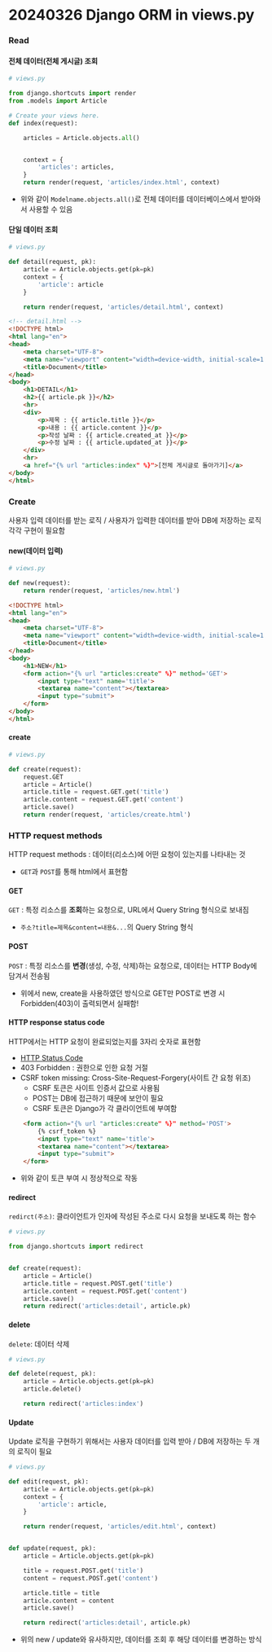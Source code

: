# 20240326 Django ORM in views.py
### Read
#### 전체 데이터(전체 게시글) 조회
```python
# views.py

from django.shortcuts import render
from .models import Article

# Create your views here.
def index(request):

    articles = Article.objects.all()


    context = {
        'articles': articles,
    }
    return render(request, 'articles/index.html', context)

```
- 위와 같이 ```Modelname.objects.all()```로 전체 데이터를 데이터베이스에서 받아와서 사용할 수 있음

#### 단일 데이터 조회
```python
# views.py

def detail(request, pk):
    article = Article.objects.get(pk=pk)
    context = {
        'article': article
    }    

    return render(request, 'articles/detail.html', context)
```
```html
<!-- detail.html -->
<!DOCTYPE html>
<html lang="en">
<head>
    <meta charset="UTF-8">
    <meta name="viewport" content="width=device-width, initial-scale=1.0">
    <title>Document</title>
</head>
<body>
    <h1>DETAIL</h1>
    <h2>{{ article.pk }}</h2>
    <hr>
    <div>
        <p>제목 : {{ article.title }}</p>
        <p>내용 : {{ article.content }}</p>
        <p>작성 날짜 : {{ article.created_at }}</p>
        <p>수정 날짜 : {{ article.updated_at }}</p>
    </div>
    <hr>
    <a href="{% url "articles:index" %}">[전체 게시글로 돌아가기]</a>
</body>
</html>
```

### Create
사용자 입력 데이터를 받는 로직 / 사용자가 입력한 데이터를 받아 DB에 저장하는 로직 각각 구현이 필요함
#### new(데이터 입력)
```python
# views.py

def new(request):
    return render(request, 'articles/new.html')
```
```html
<!DOCTYPE html>
<html lang="en">
<head>
    <meta charset="UTF-8">
    <meta name="viewport" content="width=device-width, initial-scale=1.0">
    <title>Document</title>
</head>
<body>
    <h1>NEW</h1>
    <form action="{% url "articles:create" %}" method='GET'>
        <input type="text" name='title'>
        <textarea name="content"></textarea>
        <input type="submit">
    </form>
</body>
</html>
```
#### create
```python
# views.py

def create(request):
    request.GET
    article = Article()
    article.title = request.GET.get('title')
    article.content = request.GET.get('content')
    article.save()
    return render(request, 'articles/create.html')
```

### HTTP request methods
HTTP request methods : 데이터(리소스)에 어떤 요청이 있는지를 나타내는 것
- ```GET```과 ```POST```를 통해 html에서 표현함
#### GET
```GET``` : 특정 리소스를 **조회**하는 요청으로, URL에서 Query String 형식으로 보내짐
- ```주소?title=제목&content=내용&...```의 Query String 형식
#### POST
```POST``` : 특정 리소스를 **변경**(생성, 수정, 삭제)하는 요청으로, 데이터는 HTTP Body에 담겨서 전송됨

- 위에서 new, create을 사용하였던 방식으로 GET만 POST로 변경 시 Forbidden(403)이 출력되면서 실패함!
#### HTTP response status code
HTTP에서는 HTTP 요청이 완료되었는지를 3자리 숫자로 표현함
- [HTTP Status Code](https://developer.mozilla.org/ko/docs/Web/HTTP/Status)
- 403 Forbidden : 권한으로 인한 요청 거절
- CSRF token missing: Cross-Site-Request-Forgery(사이트 간 요청 위조)
    - CSRF 토큰은 사이트 인증서 값으로 사용됨
    - POST는 DB에 접근하기 때문에 보안이 필요
    - CSRF 토큰은 Django가 각 클라이언트에 부여함
```html
    <form action="{% url "articles:create" %}" method='POST'>
        {% csrf_token %}
        <input type="text" name='title'>
        <textarea name="content"></textarea>
        <input type="submit">
    </form>
```
- 위와 같이 토큰 부여 시 정상적으로 작동

#### redirect
```redirct(주소)```: 클라이언트가 인자에 작성된 주소로 다시 요청을 보내도록 하는 함수
```python
# views.py

from django.shortcuts import redirect


def create(request):
    article = Article()
    article.title = request.POST.get('title')
    article.content = request.POST.get('content')
    article.save()
    return redirect('articles:detail', article.pk)
```

#### delete
```delete```: 데이터 삭제
```python
# views.py

def delete(request, pk):
    article = Article.objects.get(pk=pk)
    article.delete()

    return redirect('articles:index')
```

#### Update
Update 로직을 구현하기 위해서는 사용자 데이터를 입력 받아 / DB에 저장하는 두 개의 로직이 필요

```python
# views.py

def edit(request, pk):
    article = Article.objects.get(pk=pk)
    context = {
        'article': article,
    }

    return render(request, 'articles/edit.html', context)


def update(request, pk):
    article = Article.objects.get(pk=pk)

    title = request.POST.get('title')
    content = request.POST.get('content')

    article.title = title
    article.content = content
    article.save()

    return redirect('articles:detail', article.pk)
```
- 위의 new / update와 유사하지만, 데이터를 조회 후 해당 데이터를 변경하는 방식
